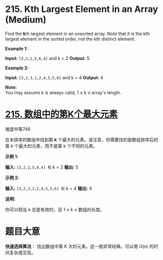 # 215. Kth Largest Element in an Array (Medium)

Find the **k**th largest element in an unsorted array. Note that it is the kth largest element in the sorted order, not the kth distinct element.

**Example 1:**

**Input:** `[3,2,1,5,6,4]` and k = 2
**Output:** 5

**Example 2:**

**Input:** `[3,2,3,1,2,4,5,5,6]` and k = 4
**Output:** 4

**Note:**  
You may assume k is always valid, 1 ≤ k ≤ array's length.

# [215\. 数组中的第K个最大元素](https://leetcode-cn.com/problems/kth-largest-element-in-an-array/)

难度中等746

在未排序的数组中找到第 **k** 个最大的元素。请注意，你需要找的是数组排序后的第 k 个最大的元素，而不是第 k 个不同的元素。

**示例 1:**

**输入:** `[3,2,1,5,6,4] 和` k = 2
**输出:** 5

**示例 2:**

**输入:** `[3,2,3,1,2,4,5,5,6] 和` k = 4
**输出:** 4

**说明:**

你可以假设 k 总是有效的，且 1 ≤ k ≤ 数组的长度。

# 题目大意
**快速选择算法**：
找出数组中第 K ⼤的元素。这⼀题⾮常经典。可以⽤ O(n) 的时间复杂度实现。